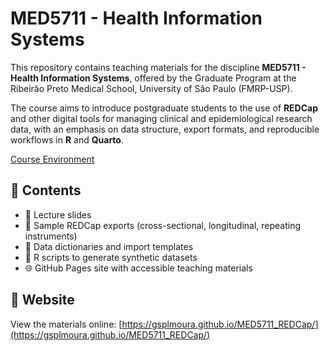 # MED5711 - Health Information Systems

This repository contains teaching materials for the discipline **MED5711 - Health Information Systems**, offered by the Graduate Program at the Ribeirão Preto Medical School, University of São Paulo (FMRP-USP).

The course aims to introduce postgraduate students to the use of **REDCap** and other digital tools for managing clinical and epidemiological research data, with an emphasis on data structure, export formats, and reproducible workflows in **R** and **Quarto**.

[Course Environment](https://edisciplinas.usp.br/course/view.php?id=130368)

## 📂 Contents

- 📝 Lecture slides  
- 📁 Sample REDCap exports (cross-sectional, longitudinal, repeating instruments)  
- 📄 Data dictionaries and import templates  
- 🔁 R scripts to generate synthetic datasets  
- 🌐 GitHub Pages site with accessible teaching materials

## 🔗 Website

View the materials online: [https://gsplmoura.github.io/MED5711_REDCap/](https://gsplmoura.github.io/MED5711_REDCap/)